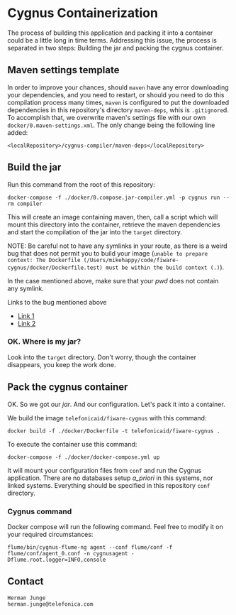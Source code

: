 # Cygnus Containerization

The process of building this application and packing it into a container could be a little long in time terms. Addressing this issue, the process is separated in two steps: Building the jar and packing the cygnus container.

## Maven settings template

In order to improve your chances, should `maven` have any error downloading your dependencies, and you need to restart, or should you need to do this compilation process many times, `maven` is configured to put the downloaded dependencies in this repository's directory `maven-deps`, whis is `.gitignore`d. To accomplish that, we overwrite maven's settings file with our own `docker/0.maven-settings.xml`. The only change being the following line added:

    <localRepository>/cygnus-compiler/maven-deps</localRepository>

## Build the jar

Run this command from the root of this repository:

    docker-compose -f ./docker/0.compose.jar-compiler.yml -p cygnus run --rm compiler

This will create an image containing maven, then, call a script which will mount this directory into the container, retrieve the maven dependencies and start the compilation of the jar into the `target` directory.

NOTE: Be careful not to have any symlinks in your route, as there is a weird bug that does not permit you to build your image (`unable to prepare context: The Dockerfile (/Users/mikehappy/code/fiware-cygnus/docker/Dockerfile.test) must be within the build context (.)`).

In the case mentioned above, make sure that your _pwd_ does not contain any symlink.

Links to the bug mentioned above

* [Link 1](https://github.com/docker/docker/issues/14339)
* [Link 2](https://github.com/docker/docker/issues/15642)

### OK. Where is my jar?

Look into the `target` directory. Don't worry, though the container disappears, you keep the work done.

## Pack the cygnus container

OK. So we got our _jar_. And our configuration. Let's pack it into a container.

We build the image `telefonicaid/fiware-cygnus` with this command:

    docker build -f ./docker/Dockerfile -t telefonicaid/fiware-cygnus .

To execute the container use this command:

    docker-compose -f ./docker/docker-compose.yml up

It will mount your configuration files from `conf` and run the Cygnus application. There are no databases setup _a_priori_ in this systems, nor linked systems. Everything should be specified in this repository `conf` directory.

### Cygnus command

Docker compose will run the following command. Feel free to modify it on your required circumstances:

    flume/bin/cygnus-flume-ng agent --conf flume/conf -f flume/conf/agent_0.conf -n cygnusagent -Dflume.root.logger=INFO,console

## Contact

	Herman Junge
	herman.junge@telefonica.com
